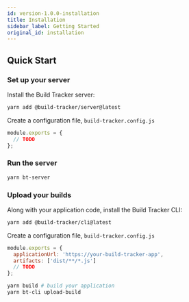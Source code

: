 ```yaml
---
id: version-1.0.0-installation
title: Installation
sidebar_label: Getting Started
original_id: installation
---
```


## Quick Start

### Set up your server

Install the Build Tracker server:

```sh
yarn add @build-tracker/server@latest
```

Create a configuration file, `build-tracker.config.js`

```js
module.exports = {
  // TODO
};
```

### Run the server

```sh
yarn bt-server
```

### Upload your builds

Along with your application code, install the Build Tracker CLI:

```sh
yarn add @build-tracker/cli@latest
```

Create a configuration file, `build-tracker.config.js`

```js
module.exports = {
  applicationUrl: 'https://your-build-tracker-app',
  artifacts: ['dist/**/*.js']
  // TODO
};
```

```sh
yarn build # build your application
yarn bt-cli upload-build
```
